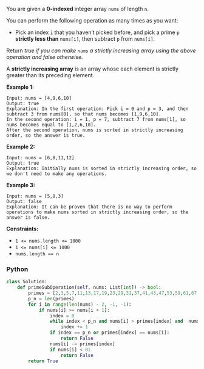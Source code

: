 You are given a  **0-indexed**  integer array  `nums`  of length  `n`.

You can perform the following operation as many times as you want:

-   Pick an index  `i`  that you haven’t picked before, and pick a prime  `p`  **strictly less than**  `nums[i]`, then subtract  `p`  from  `nums[i]`.

Return  _true if you can make  `nums`  a strictly increasing array using the above operation and false otherwise._

A  **strictly increasing array**  is an array whose each element is strictly greater than its preceding element.

**Example 1:**
```
Input: nums = [4,9,6,10]
Output: true
Explanation: In the first operation: Pick i = 0 and p = 3, and then subtract 3 from nums[0], so that nums becomes [1,9,6,10].
In the second operation: i = 1, p = 7, subtract 7 from nums[1], so nums becomes equal to [1,2,6,10].
After the second operation, nums is sorted in strictly increasing order, so the answer is true.
```

**Example 2:**
```
Input: nums = [6,8,11,12]
Output: true
Explanation: Initially nums is sorted in strictly increasing order, so we don't need to make any operations.
```

**Example 3:**
```
Input: nums = [5,8,3]
Output: false
Explanation: It can be proven that there is no way to perform operations to make nums sorted in strictly increasing order, so the answer is false.
```

**Constraints:**

-   `1 <= nums.length <= 1000`
-   `1 <= nums[i] <= 1000`
-   `nums.length == n`


### Python
```py
class Solution:
    def primeSubOperation(self, nums: List[int]) -> bool:
        primes = [2,3,5,7,11,13,17,19,23,29,31,37,41,43,47,53,59,61,67,71,73,79,83,89,97,101,103,107,109,113,127,131,137,139,149,151,157,163,167,173,179,181,191,193,197,199,211,223,227,229,233,239,241,251,257,263,269,271,277,281,283,293,307,311,313,317,331,337,347,349,353,359,367,373,379,383,389,397,401,409,419,421,431,433,439,443,449,457,461,463,467,479,487,491,499,503,509,521,523,541,547,557,563,569,571,577,587,593,599,601,607,613,617,619,631,641,643,647,653,659,661,673,677,683,691,701,709,719,727,733,739,743,751,757,761,769,773,787,797,809,811,821,823,827,829,839,853,857,859,863,877,881,883,887,907,911,919,929,937,941,947,953,967,971,977,983,991,997]
        p_n = len(primes)
        for i in range(len(nums) - 2, -1, -1):
            if nums[i] >= nums[i + 1]:
                index = 0
                while index < p_n and nums[i] > primes[index] and  nums[i] - primes[index] >= nums[i + 1]:
                    index += 1
                if index == p_n or primes[index] == nums[i]:
                    return False
                nums[i] -= primes[index]
                if nums[i] < 0:
                    return False
        return True
```